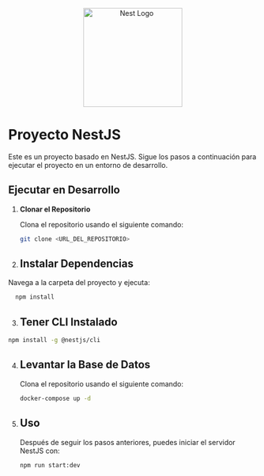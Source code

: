 <p align="center">
  <a href="http://nestjs.com/" target="blank"><img src="https://nestjs.com/img/logo-small.svg" width="200" alt="Nest Logo" /></a>
</p>

# Proyecto NestJS

Este es un proyecto basado en NestJS. Sigue los pasos a continuación para ejecutar el proyecto en un entorno de desarrollo.

## Ejecutar en Desarrollo

1. **Clonar el Repositorio**

   Clona el repositorio usando el siguiente comando:

   ```bash
   git clone <URL_DEL_REPOSITORIO>
   ```

2. ## Instalar Dependencias

Navega a la carpeta del proyecto y ejecuta:

```bash
  npm install
```

3. ## Tener CLI Instalado

```bash
npm install -g @nestjs/cli

```

4. ## Levantar la Base de Datos

   Clona el repositorio usando el siguiente comando:

   ```bash
   docker-compose up -d

   ```

5. ## Uso

   Después de seguir los pasos anteriores, puedes iniciar el servidor NestJS con:

   ```bash
   npm run start:dev


   ```
